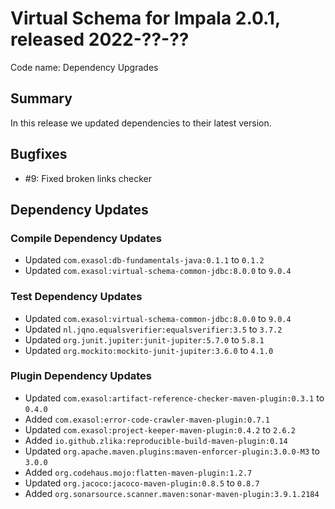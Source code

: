 # Virtual Schema for Impala 2.0.1, released 2022-??-??

Code name: Dependency Upgrades

## Summary

In this release we updated dependencies to their latest version.

## Bugfixes

* #9: Fixed broken links checker

## Dependency Updates

### Compile Dependency Updates

* Updated `com.exasol:db-fundamentals-java:0.1.1` to `0.1.2`
* Updated `com.exasol:virtual-schema-common-jdbc:8.0.0` to `9.0.4`

### Test Dependency Updates

* Updated `com.exasol:virtual-schema-common-jdbc:8.0.0` to `9.0.4`
* Updated `nl.jqno.equalsverifier:equalsverifier:3.5` to `3.7.2`
* Updated `org.junit.jupiter:junit-jupiter:5.7.0` to `5.8.1`
* Updated `org.mockito:mockito-junit-jupiter:3.6.0` to `4.1.0`

### Plugin Dependency Updates

* Updated `com.exasol:artifact-reference-checker-maven-plugin:0.3.1` to `0.4.0`
* Added `com.exasol:error-code-crawler-maven-plugin:0.7.1`
* Updated `com.exasol:project-keeper-maven-plugin:0.4.2` to `2.6.2`
* Added `io.github.zlika:reproducible-build-maven-plugin:0.14`
* Updated `org.apache.maven.plugins:maven-enforcer-plugin:3.0.0-M3` to `3.0.0`
* Added `org.codehaus.mojo:flatten-maven-plugin:1.2.7`
* Updated `org.jacoco:jacoco-maven-plugin:0.8.5` to `0.8.7`
* Added `org.sonarsource.scanner.maven:sonar-maven-plugin:3.9.1.2184`
